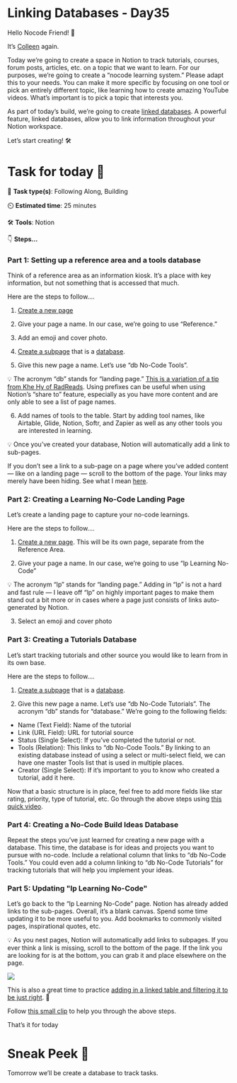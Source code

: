 # Linking Databases - Day35


Hello Nocode Friend! 👋

It’s [Colleen](https://twitter.com/colleenmbrady) again.

Today we’re going to create a space in Notion to track tutorials, courses, forum posts, articles, etc. on a topic that we want to learn. For our purposes, we’re going to create a “nocode learning system.” Please adapt this to your needs. You can make it more specific by focusing on one tool or pick an entirely different topic, like learning how to create amazing YouTube videos. What’s important is to pick a topic that interests you.

As part of today’s build, we’re going to create [linked databases](https://www.notion.so/help/linked-databases). A powerful feature, linked databases, allow you to link information throughout your Notion workspace.

Let’s start creating! 🛠️


# Task for today 🚀
📝 **Task type(s)**: Following Along, Building

⏲️ **Estimated time**: 25 minutes

🛠️ **Tools**: Notion

👇 **Steps...**

### Part 1: Setting up a reference area and a tools database

Think of a reference area as an information kiosk. It’s a place with key information, but not something that is accessed that much.

Here are the steps to follow....

1. [Create a new page](https://www.notion.so/help/create-your-first-page)

2. Give your page a name. In our case, we’re going to use “Reference.”

3. Add an emoji and cover photo.

4. [Create a subpage](https://www.notion.so/help/create-a-subpage) that is a [database](https://www.notion.so/help/create-a-database).

5. Give this new page a name. Let’s use “db No-Code Tools”.

💡 The acronym “db” stands for “landing page.” [This is a variation of a tip from Khe Hy of RadReads](https://radreads.co/the-top-notion-tips-tricks-and-keyboard-shortcuts/). Using prefixes can be useful when using Notion’s “share to” feature, especially as you have more content and are only able to see a list of page names.

6. Add names of tools to the table. Start by adding tool names, like Airtable, Glide, Notion, Softr, and Zapier as well as any other tools you are interested in learning.

💡 Once you’ve created your database, Notion will automatically add a link to sub-pages.

If you don’t see a link to a sub-page on a page where you’ve added content — like on a landing page — scroll to the bottom of the page. Your links may merely have been hiding. See what I mean [here](https://www.loom.com/share/9cf3fc8f3fe944f98fcd8007aeb7ccf7). 

### Part 2: Creating a Learning No-Code Landing Page

Let’s create a landing page to capture your no-code learnings.

Here are the steps to follow....

1. [Create a new page](https://www.notion.so/help/create-your-first-page). This will be its own page, separate from the Reference Area.

2. Give your page a name. In our case, we’re going to use “lp Learning No-Code”

💡 The acronym “lp” stands for “landing page.” Adding in “lp” is not a hard and fast rule — I leave off “lp” on highly important pages to make them stand out a bit more or in cases where a page just consists of links auto-generated by Notion.

3. Select an emoji and cover photo

### Part 3: Creating a Tutorials Database

Let’s start tracking tutorials and other source you would like to learn from in its own base.

Here are the steps to follow....

1. [Create a subpage](https://www.notion.so/help/create-a-subpage) that is a [database](https://www.notion.so/help/create-a-database).

2. Give this new page a name. Let’s use “db No-Code Tutorials”. The acronym “db” stands for “database.” We’re going to the following fields:

+ Name (Text Field): Name of the tutorial
+ Link (URL Field): URL for tutorial source
+ Status (Single Select): If you’ve completed the tutorial or not.
+ Tools (Relation): This links to “db No-Code Tools.” By linking to an existing database instead of using a select or multi-select field, we can have one master Tools list that is used in multiple places.
+ Creator (Single Select): If it’s important to you to know who created a tutorial, add it here.
  
Now that a basic structure is in place, feel free to add more fields like star rating, priority, type of tutorial, etc. Go through the above steps using [this quick video](https://www.loom.com/share/0d063b6c40994762b14d5fe27a6853c5). 

### Part 4: Creating a No-Code Build Ideas Database

Repeat the steps you’ve just learned for creating a new page with a database. This time, the database is for ideas and projects you want to pursue with no-code. Include a relational column that links to “db No-Code Tools.” You could even add a column linking to “db No-Code Tutorials” for tracking tutorials that will help you implement your ideas.

### Part 5: Updating "lp Learning No-Code" 

Let’s go back to the “lp Learning No-Code” page. Notion has already added links to the sub-pages. Overall, it’s a blank canvas. Spend some time updating it to be more useful to you. Add bookmarks to commonly visited pages, inspirational quotes, etc.

💡 As you nest pages, Notion will automatically add links to subpages. If you ever think a link is missing, scroll to the bottom of the page. If the link you are looking for is at the bottom, you can grab it and place elsewhere on the page.

![](https://ci4.googleusercontent.com/proxy/E620jEZYnkqnbGRvMVHbP3skYOXAPSQzVlrJ_Ixb-47h5TTNVkl8F0kqB7gi9mFDpoaPyEnlHCKGr8YpLUCMmpG1jxcVk201iW5vm5oJGPSd7AVqSQHlQDPruJqLLPuMvNI4jIczSHbH87ZSBR0=s0-d-e1-ft#https://bucket.mlcdn.com/a/2070/2070180/images/0efb559630f19357662c4011bb2471e4a020d04e.png)

This is also a great time to practice [adding in a linked table and filtering it to be just right](https://www.notion.so/help/guides/using-linked-databases). 🤌

Follow [this small clip](https://www.loom.com/share/779095804dd44d698d39172150ebf8eb) to help you through the above steps. 

That’s it for today


# Sneak Peek 👀
Tomorrow we’ll be create a database to track tasks.